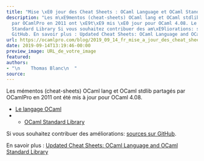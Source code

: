 ```yaml
---
title: "Mise \xE0 jour des Cheat Sheets : OCaml Language et OCaml Standard Library"
description: "Les m\xE9mentos (cheat-sheets) OCaml lang et OCaml stdlib partag\xE9s
  par OCamlPro en 2011 ont \xE9t\xE9 mis \xE0 jour pour OCaml 4.08. Le langage OCaml\nOCaml
  Standard Library Si vous souhaitez contribuer des am\xE9liorations: sources sur
  GitHub. En savoir plus : Updated Cheat Sheets: OCaml Language and OCaml S..."
url: https://ocamlpro.com/blog/2019_09_14_fr_mise_a_jour_des_cheat_sheets_ocaml_language_et_ocaml_standard_library
date: 2019-09-14T13:19:46-00:00
preview_image: URL_de_votre_image
featured:
authors:
- "\n    Thomas Blanc\n  "
source:
---
```


<p>Les m&eacute;mentos (cheat-sheets) OCaml lang et OCaml stdlib partag&eacute;s par OCamlPro en 2011 ont &eacute;t&eacute; mis &agrave; jour pour OCaml 4.08.</p>
<ul>
<li><a href="https://ocamlpro.github.io/ocaml-cheat-sheets/ocaml-lang.pdf">Le langage OCaml</a>
</li>
<li><ul>
<li><a href="https://ocamlpro.github.io/ocaml-cheat-sheets/ocaml-stdlib.pdf">OCaml Standard Library</a>
</li>
</ul>
</li>
</ul>
<p>Si vous souhaitez contribuer des am&eacute;liorations: <a href="https://github.com/OCamlPro/ocaml-cheat-sheets">sources sur GitHub</a>.</p>
<p>En savoir plus : <a href="https://ocamlpro.com/2019/09/13/updated-cheat-sheets-ocaml-language-and-ocaml-standard-library/">Updated Cheat Sheets: OCaml Language and OCaml Standard Library</a></p>

